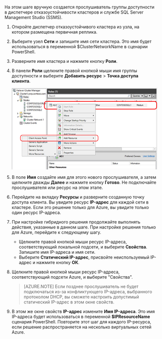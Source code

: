 На этом шаге вручную создается прослушиватель группы доступности в диспетчере отказоустойчивости кластеров и службе SQL Server Management Studio (SSMS).

1. Откройте диспетчер отказоустойчивого кластера из узла, на котором размещена первичная реплика.

1. Выберите узел **Сети** и запишите имя сети кластера. Это имя будет использоваться в переменной $ClusterNetworkName в сценарии PowerShell.

1. Разверните имя кластера и нажмите кнопку **Роли**.

1. В панели **Роли** щелкните правой кнопкой мыши имя группы доступности и выберите **Добавить ресурс** > **Точка доступа клиента**.

	![Добавление точки доступа клиента для группы доступности](./media/virtual-machines-sql-server-configure-alwayson-availability-group-listener/IC678769.gif)

1. В поле **Имя** создайте имя для этого нового прослушивателя, а затем щелкните дважды **Далее** и нажмите кнопку **Готово**. Не подключайте прослушивателя или ресурс на этом этапе.

1. Перейдите на вкладку **Ресурсы** и разверните созданную точку доступа клиента. Вы увидите ресурс **IP-адрес** для каждой сети в кластере. Если это решение только для Azure, вы увидите только один ресурс IP-адреса.

1. При настройке гибридного решения продолжайте выполнять действия, указанные в данном шаге. При настройке решения только для Azure, перейдите к следующему шагу.
	 - Щелкните правой кнопкой мыши ресурс IP-адреса, соответствующий локальной подсети, и выберите **Свойства**. Запишите имя IP-адреса и имя сети.
	 - Выберите **Статический IP-адрес**, присвойте неиспользуемый IP-адрес и нажмите кнопку **ОК**.

1. Щелкните правой кнопкой мыши ресурс IP-адреса, соответствующий подсети Azure, и выберите "Свойства".
	>[AZURE.NOTE] Если позднее прослушиватель не будет подключаться из-за конфликтующего IP-адреса, выбранного протоколом DHCP, вы сможете настроить допустимый статический IP-адрес в этом окне свойств.

1. В этом же окне свойств **IP-адрес** измените **Имя IP-адреса**. Это имя IP-адреса будет использоваться в переменной **$IPResourceName** сценария PowerShell. Повторите этот шаг для каждого IP-ресурса, если решение распространяется на несколько виртуальных сетей Azure.
<!------HONumber=Oct15_HO3-->